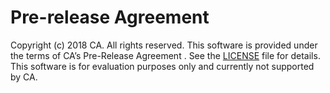 Pre-release Agreement
=====================

Copyright (c) 2018 CA. All rights reserved.
This software is provided under the terms of CA’s Pre-Release Agreement . See the [LICENSE][license-link] file for details. This software is for evaluation purposes only and currently not supported by CA.

[license-link]: /CA%20Beta%20%20Pre-Release%20Agreement.docx